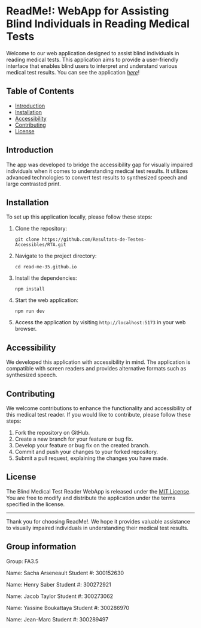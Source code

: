 # ReadMe!: WebApp for Assisting Blind Individuals in Reading Medical Tests

Welcome to our web application designed to assist blind individuals in reading medical tests. This application aims to provide a user-friendly interface that enables blind users to interpret and understand various medical test results.
You can see the application [*here*](https://read-me.app)!

## Table of Contents

- [Introduction](#introduction)
- [Installation](#installation)
- [Accessibility](#accessibility)
- [Contributing](#contributing)
- [License](#license)

## Introduction

The app was developed to bridge the accessibility gap for visually impaired individuals when it comes to understanding medical test results. It utilizes advanced technologies to convert test results to synthesized speech and large contrasted print.

## Installation

To set up this application locally, please follow these steps:

1. Clone the repository:

   ```
   git clone https://github.com/Resultats-de-Testes-Accessibles/RTA.git
   ```

2. Navigate to the project directory:

   ```
   cd read-me-35.github.io
   ```

3. Install the dependencies:

   ```
   npm install
   ```

4. Start the web application:

   ```
   npm run dev
   ```

5. Access the application by visiting `http://localhost:5173` in your web browser.

## Accessibility

We developed this application with accessibility in mind. The application is compatible with screen readers and provides alternative formats such as synthesized speech.

## Contributing

We welcome contributions to enhance the functionality and accessibility of this medical test reader. If you would like to contribute, please follow these steps:

1. Fork the repository on GitHub.
2. Create a new branch for your feature or bug fix.
3. Develop your feature or bug fix on the created branch.
4. Commit and push your changes to your forked repository.
5. Submit a pull request, explaining the changes you have made.

## License

The Blind Medical Test Reader WebApp is released under the [MIT License](https://opensource.org/licenses/MIT). You are free to modify and distribute the application under the terms specified in the license.

---

Thank you for choosing ReadMe!. We hope it provides valuable assistance to visually impaired individuals in understanding their medical test results.

## Group information

Group: FA3.5

Name: Sacha Arseneault
Student #: 300152630

Name: Henry Saber
Student #: 300272921

Name: Jacob Taylor
Student #: 300273062

Name: Yassine Boukattaya
Student #: 300286970

Name: Jean-Marc
Student #: 300289497
